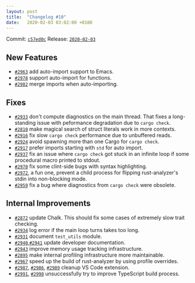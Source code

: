 ```yaml
---
layout: post
title:  "Changelog #10"
date:   2020-02-03 03:02:00 +0100
---
```


Commit: [`c57ed0c`](https://github.com/rust-analyzer/rust-analyzer/commit/c57ed0cfb29bc2b311299eebb4f7820a31068a37)
Release: [`2020-02-03`](https://github.com/rust-analyzer/rust-analyzer/releases/tag/2020-02-03)

## New Features

* [`#2963`](https://github.com/rust-analyzer/rust-analyzer/pull/2963) add auto-import support to Emacs.
* [`#2978`](https://github.com/rust-analyzer/rust-analyzer/pull/2978) support auto-import for functions.
* [`#2982`](https://github.com/rust-analyzer/rust-analyzer/pull/2982) merge imports when auto-importing.

## Fixes

* [`#2933`](https://github.com/rust-analyzer/rust-analyzer/pull/2933) don't compute diagnostics on the main thread.
  That fixes a long-standing issue with peformance degradation due to `cargo check`.
* [`#2810`](https://github.com/rust-analyzer/rust-analyzer/pull/2810) make magical search of struct literals work in more contexts.
* [`#2916`](https://github.com/rust-analyzer/rust-analyzer/pull/2916) fix slow `cargo check` performance due to unbuffered reads.
* [`#2924`](https://github.com/rust-analyzer/rust-analyzer/pull/2924) avoid spawning more than one Cargo for `cargo check`.
* [`#2917`](https://github.com/rust-analyzer/rust-analyzer/pull/2917) prefer imports starting with `std` for auto import.
* [`#2937`](https://github.com/rust-analyzer/rust-analyzer/pull/2937) fix an issue where `cargo check` got stuck in an infinite loop if some procedural macro printed to stdout.
* [`#2970`](https://github.com/rust-analyzer/rust-analyzer/pull/2970) fix some clint-side bugs with syntax highlighting.
* [`#2972`](https://github.com/rust-analyzer/rust-analyzer/pull/2972), a fun one, prevent a child process for flipping rust-analyzer's stdin into non-blocking mode.
* [`#2959`](https://github.com/rust-analyzer/rust-analyzer/pull/2959) fix a bug where diagnostics from `cargo check` were obsolete.

## Internal Improvements

* [`#2872`](https://github.com/rust-analyzer/rust-analyzer/pull/2872) update Chalk.
  This should fix some cases of extremely slow trait checking.
* [`#2934`](https://github.com/rust-analyzer/rust-analyzer/pull/2934) log error if the main loop turns takes too long.
* [`#2931`](https://github.com/rust-analyzer/rust-analyzer/pull/2931) document `test_utils` module.
* [`#2940`](https://github.com/rust-analyzer/rust-analyzer/pull/2940),[`#2941`](https://github.com/rust-analyzer/rust-analyzer/pull/2941) update developer documentation.
* [`#2943`](https://github.com/rust-analyzer/rust-analyzer/pull/2943) improve memory usage tracking infrastructure.
* [`#2895`](https://github.com/rust-analyzer/rust-analyzer/pull/2895) make internal profiling infrastructure more maintainable.
* [`#2967`](https://github.com/rust-analyzer/rust-analyzer/pull/2967) speed up the build of rust-analyzer by using profile overrides.
* [`#2987`](https://github.com/rust-analyzer/rust-analyzer/pull/2987), [`#2986`](https://github.com/rust-analyzer/rust-analyzer/pull/2986), [`#2989`](https://github.com/rust-analyzer/rust-analyzer/pull/2989) cleanup VS Code extension.
* [`#2991`](https://github.com/rust-analyzer/rust-analyzer/pull/2991), [`#2998`](https://github.com/rust-analyzer/rust-analyzer/pull/2998) unsuccessfully try to improve TypeScript build process.
